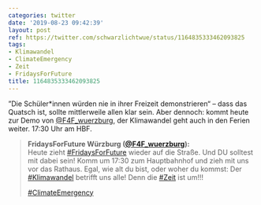 ```yaml
---
categories: twitter
date: '2019-08-23 09:42:39'
layout: post
ref: https://twitter.com/schwarzlichtwue/status/1164835333462093825
tags:
- Klimawandel
- ClimateEmergency
- Zeit
- FridaysForFuture
title: 1164835333462093825
---
```

”Die Schüler\*innen würden nie in ihrer Freizeit demonstrieren“ – dass das Quatsch ist, sollte mittlerweile allen klar sein. Aber dennoch: kommt heute zur Demo von [@F4F_wuerzburg](https://twitter.com/F4F_wuerzburg), der Klimawandel geht auch in den Ferien weiter. 17:30 Uhr am HBF. 
> <b>FridaysForFuture Würzburg ([@F4F_wuerzburg](https://twitter.com/F4F_wuerzburg)):</b>  
>Heute zieht [#FridaysForFuture](/t/fridaysforfuture) wieder auf die Straße. Und DU solltest mit dabei sein! Komm um 17:30 zum Hauptbahnhof und zieh mit uns vor das Rathaus. Egal, wie alt du bist, oder woher du kommst: Der [#Klimawandel](/t/klimawandel) betrifft uns alle! Denn die [#Zeit](/t/zeit) ist um!!!  
>  
>[#ClimateEmergency](/t/climateemergency)    

